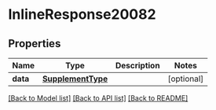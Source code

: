 # InlineResponse20082

## Properties
Name | Type | Description | Notes
------------ | ------------- | ------------- | -------------
**data** | [**SupplementType**](SupplementType.md) |  | [optional] 

[[Back to Model list]](../README.md#documentation-for-models) [[Back to API list]](../README.md#documentation-for-api-endpoints) [[Back to README]](../README.md)


